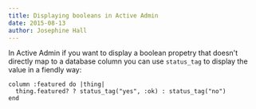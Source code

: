```yaml
---
title: Displaying booleans in Active Admin
date: 2015-08-13
author: Josephine Hall
---
```


In Active Admin if you want to display a boolean propetry that doesn't directly map to a database column you can use `status_tag` to display the value in a fiendly way:

```
column :featured do |thing|
  thing.featured? ? status_tag("yes", :ok) : status_tag("no")
end
```
